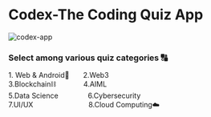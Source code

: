 # Codex-The Coding Quiz App

![codex-app](https://user-images.githubusercontent.com/95043909/208113153-a6662026-9b25-4a24-99dc-662bce78d751.png)

<h3>Select among various quiz categories 🔠</h3>
<p>1. Web & Android📲 &nbsp;&nbsp;&nbsp;&nbsp;&nbsp;       2.Web3<br>3.Blockchain⛓️  &nbsp;&nbsp;&nbsp;&nbsp;&nbsp;&nbsp;&nbsp;&nbsp;&nbsp;&nbsp;&nbsp;&nbsp;     4.AIML<br>5.Data Science &nbsp;&nbsp;&nbsp;&nbsp;&nbsp;&nbsp;&nbsp;&nbsp;&nbsp;&nbsp;&nbsp;&nbsp;&nbsp; 6.Cybersecurity<br>
7.UI/UX&nbsp;&nbsp;&nbsp;&nbsp;&nbsp;&nbsp;&nbsp;&nbsp;&nbsp;&nbsp;&nbsp;&nbsp;&nbsp;&nbsp;&nbsp;&nbsp;&nbsp;&nbsp;&nbsp;&nbsp;&nbsp;&nbsp;&nbsp;&nbsp;&nbsp;&nbsp;&nbsp;&nbsp;8.Cloud Computing☁️ 
